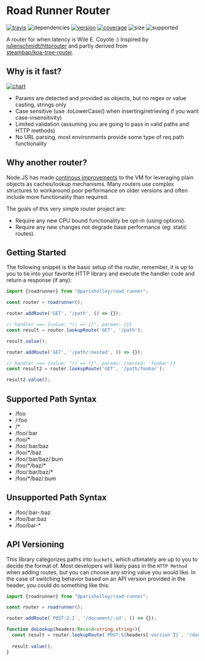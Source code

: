 # Road Runner Router

[![travis](https://img.shields.io/travis/parisholley/road-runner)][travis]
![dependencies](https://img.shields.io/depfu/parisholley/road-runner)
[![version](https://img.shields.io/npm/v/@parisholley/road-runner)][npm]
[![coverage](https://img.shields.io/coveralls/github/parisholley/road-runner)][coveralls]
![size](https://img.shields.io/bundlephobia/min/@parisholley/road-runner)
![supported](https://img.shields.io/node/v/@parisholley/road-runner)

A router for when latency is Wile E. Coyote :) Inspired by
[julienschmidt/httprouter](https://github.com/julienschmidt/httprouter)
and partly derived from  
[steambap/koa-tree-router](https://www.npmjs.com/package/koa-tree-router).

## Why is it fast?

[![chart](https://github.com/parisholley/router-benchmark/raw/master/results.png)][chart]

* Params are detected and provided as objects, but no regex or value casting, strings only
* Case sensitive (use .toLowerCase() when inserting/retrieving if you want case-insensitivity)
* Limited validation (assuming you are going to pass in valid paths and HTTP methods)
* No URL parsing, most environments provide some type of req.path functionality

## Why another router?

Node.JS has made [continous improvements](https://v8.dev/blog/fast-properties)
to the VM for leveraging plain objects as caches/lookup mechanisms.
Many routers use complex structures to workaround poor performance on
older versions and often include more functionality than required.

The goals of this very simple router project are:

* Require any new CPU bound functionality be opt-in (using options).
* Require any new changes not degrade base performance (eg: static routes).

## Getting Started

The following snippet is the basic setup of the router, remember, it is
up to you to tie into your favorite HTTP library and execute the handler
code and return a response (if any):

```typescript
import {roadrunner} from "@parisholley/road-runner";

const router = roadrunner();

router.addRoute('GET', '/path', () => {});

// handler === {value: "() => {}", params: {}}
const result = router.lookupRoute('GET', '/path');

result.value();

router.addRoute('GET', '/path/:nested', () => {});

// handler === {value: "() => {}", params: {nested: 'foobar'}}
const result2 = router.lookupRoute('GET', '/path/foobar');

result2.value();
```

## Supported Path Syntax

* /foo
* /:foo
* /*
* /foo/:bar
* /foo/\*
* /foo/:bar/baz
* /foo/\*/baz
* /foo/:bar/baz/:bum
* /foo/\*/baz/\*
* /foo/:bar/baz/\*
* /foo/*/baz/:bum

## Unsupported Path  Syntax

* /foo/:bar-:baz
* /foo/bar:baz
* /foo/bar-*

## API Versioning

This library categorizes paths into `buckets`, which ultimately are up
to you to decide the format of. Most developers will likely pass in the
`HTTP Method` when adding routes, but you can choose any string value
you would like. In the case of switching behavior based on an API
version provided in the header, you could do something like this:

```typescript
import {roadrunner} from "@parisholley/road-runner";

const router = roadrunner();

router.addRoute(`POST:2.1`, '/document/:id', () => {});

function doLookup(headers:Record<string,string>){
  const result = router.lookupRoute(`POST:${headers['version']}`, '/document/:id');
  
  result.value();
}
````

[chart]: https://github.com/parisholley/router-benchmark
[travis]: https://travis-ci.org/parisholley/road-runner
[npm]: https://www.npmjs.com/package/@parisholley/road-runner
[coveralls]: https://coveralls.io/github/parisholley/road-runner
